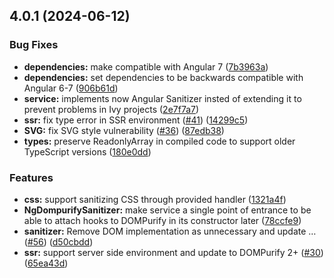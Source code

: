

## 4.0.1 (2024-06-12)


### Bug Fixes

* **dependencies:** make compatible with Angular 7 ([7b3963a](https://github.com/taiga-family/ng-dompurify/commit/7b3963ac0157aadd2d6a2f1a43b1f450f9803e2a))
* **dependencies:** set dependencies to be backwards compatible with Angular 6-7 ([906b61d](https://github.com/taiga-family/ng-dompurify/commit/906b61d61a9ce4f2a8d9ee895af4d646643005b2))
* **service:** implements now Angular Sanitizer insted of extending it to prevent problems in Ivy projects ([2e7f7a7](https://github.com/taiga-family/ng-dompurify/commit/2e7f7a779bdddb010eeee9ea9caba8abf748a0b6))
* **ssr:** fix type error in SSR environment ([#41](https://github.com/taiga-family/ng-dompurify/issues/41)) ([14299c5](https://github.com/taiga-family/ng-dompurify/commit/14299c577ed4c9ea9a17dc1549bf996dbc4a8041))
* **SVG:** fix SVG style vulnerability ([#36](https://github.com/taiga-family/ng-dompurify/issues/36)) ([87edb38](https://github.com/taiga-family/ng-dompurify/commit/87edb38c77bb37e422767ef6e8e2dffe10a29e6b))
* **types:** preserve ReadonlyArray in compiled code to support older TypeScript versions ([180e0dd](https://github.com/taiga-family/ng-dompurify/commit/180e0ddf81810be6fa86b69876dfcddf748a7ede))


### Features

* **css:** support sanitizing CSS through provided handler ([1321a4f](https://github.com/taiga-family/ng-dompurify/commit/1321a4fba4beefcb6658b8aac6e4f1b01b4d7df9))
* **NgDompurifySanitizer:** make service a single point of entrance to be able to attach hooks to DOMPurify in its constructor later ([78ccfe9](https://github.com/taiga-family/ng-dompurify/commit/78ccfe9b6e0b43e11894568ed41bbfbc228343a7))
* **sanitizer:** Remove DOM implementation as unnecessary and update … ([#56](https://github.com/taiga-family/ng-dompurify/issues/56)) ([d50cbdd](https://github.com/taiga-family/ng-dompurify/commit/d50cbdd972598da056d32400a06a1d6cbe692a34))
* **ssr:** support server side environment and update to DOMPurify 2+ ([#30](https://github.com/taiga-family/ng-dompurify/issues/30)) ([65ea43d](https://github.com/taiga-family/ng-dompurify/commit/65ea43da03ad325467c76df98d1f4e1d79a4bc8c))
